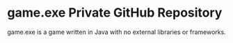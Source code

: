 # **game.exe Private GitHub Repository**
game.exe is a game written in Java with no external libraries or frameworks. 
